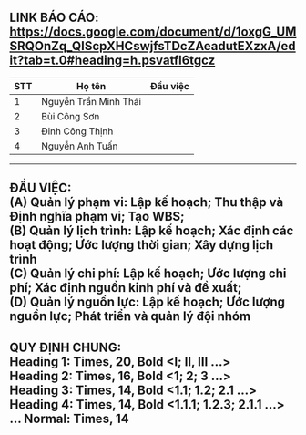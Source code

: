 LINK BÁO CÁO: 
https://docs.google.com/document/d/1oxgG_UMSRQOnZq_QIScpXHCswjfsTDcZAeadutEXzxA/edit?tab=t.0#heading=h.psvatfl6tgcz
------------------------------------------
| STT | Họ tên                | Đầu việc |
|-----|-----------------------|----------|
|  1  | Nguyễn Trần Minh Thái |          |--
|  2  | Bùi Công Sơn          |          |--
|  3  | Đinh Công Thịnh       |          |--
|  4  | Nguyễn Anh Tuấn       |          |--
------------------------------------------
ĐẦU VIỆC: \
(A) Quản lý phạm vi: Lập kế hoạch; Thu thập và Định nghĩa phạm vi; Tạo WBS; \
(B) Quản lý lịch trình: Lập kế hoạch; Xác định các hoạt động; Ước lượng thời gian; Xây dựng lịch trình \
(C) Quản lý chi phí: Lập kế hoạch; Ước lượng chi phí; Xác định nguồn kinh phí và đề xuất; \
(D) Quản lý nguồn lực: Lập kế hoạch; Ước lượng nguồn lực; Phát triển và quản lý đội nhóm 
---
QUY ĐỊNH CHUNG: \
Heading 1: Times, 20, Bold <I; II, III ...> \
Heading 2: Times, 16, Bold <1; 2; 3 ...> \
Heading 3: Times, 14, Bold <1.1; 1.2; 2.1 ...> \
Heading 4: Times, 14, Bold <1.1.1; 1.2.3; 2.1.1 ...> \
...
Normal:    Times, 14
---
